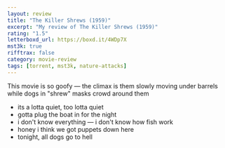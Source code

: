 ```yaml
---
layout: review
title: "The Killer Shrews (1959)"
excerpt: "My review of The Killer Shrews (1959)"
rating: "1.5"
letterboxd_url: https://boxd.it/4WDp7X
mst3k: true
rifftrax: false
category: movie-review
tags: [torrent, mst3k, nature-attacks]
---
```


This movie is so goofy — the climax is them slowly moving under barrels while dogs in "shrew" masks crowd around them

- its a lotta quiet, too lotta quiet
- gotta plug the boat in for the night
- i don't know everything — i don't know how fish work
- honey i think we got puppets down here
- tonight, all dogs go to hell
